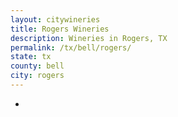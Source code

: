 ```yaml
---
layout: citywineries
title: Rogers Wineries
description: Wineries in Rogers, TX
permalink: /tx/bell/rogers/
state: tx
county: bell
city: rogers
---
```

-
